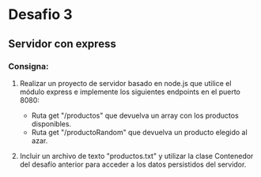 # Desafio 3 

## Servidor con express

### Consigna: 

1) Realizar un proyecto de servidor basado en node.js que utilice el módulo express e implemente los siguientes endpoints en el puerto 8080:

	- Ruta get "/productos" que devuelva un array con los productos disponibles.
	- Ruta get "/productoRandom" que devuelva un producto elegido al azar.

2) Incluir un archivo de texto "productos.txt" y utilizar la clase Contenedor del desafío anterior para acceder a los datos persistidos del servidor.

